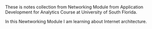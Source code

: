 These is notes collection from Networking Module from Application Development for Analytics Course at University of South Florida.

In this Newtworking Module I am learning about Internet architecture.

